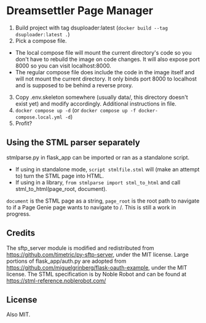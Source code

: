 # Dreamsettler Page Manager

1. Build project with tag dsuploader:latest (`docker build --tag dsuploader:latest .`)
2. Pick a compose file. 
- The local compose file will mount the current directory's code so you don't have to rebuild the image on code changes. It will also expose port 8000 so you can visit localhost:8000.
- The regular compose file does include the code in the image itself and will not mount the current directory. It only binds port 8000 to localhost and is supposed to be behind a reverse proxy.
3. Copy .env.skeleton somewhere (usually data/, this directory doesn't exist yet) and modify accordingly. Additional instructions in file.
4. `docker compose up -d` (or `docker compose up -f docker-compose.local.yml -d`)
5. Profit?

## Using the STML parser separately
stmlparse.py in flask_app can be imported or ran as a standalone script.
- If using in standalone mode, `script stmlfile.stml` will (make an attempt to) turn the STML page into HTML.
- If using in a library, `from stmlparse import stml_to_html` and call stml_to_html(page_root, document).

`document` is the STML page as a string, `page_root` is the root path to navigate to if a Page Genie page wants to navigate to /.
This is still a work in progress.

## Credits
The sftp_server module is modified and redistributed from https://github.com/timetric/py-sftp-server, under the MIT license.
Large portions of flask_app/auth.py are adopted from https://github.com/miguelgrinberg/flask-oauth-example, under the MIT license. 
The STML specification is by Noble Robot and can be found at https://stml-reference.noblerobot.com/

## License
Also MIT.
